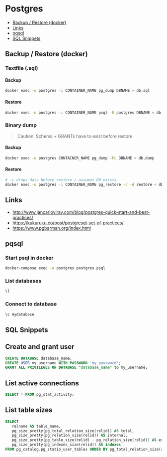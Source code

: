 
# Postgres

- [Backup / Restore (docker)](#backup-restore-docker)
- [Links](#links)
- [pqsql](#pqsql)
- [SQL Snippets](#sql-snippets)

## Backup / Restore (docker)

### Textfile (.sql)

#### Backup

```bash
docker exec -u postgres -i CONTAINER_NAME pg_dump DBNAME > db.sql
```

#### Restore

```bash
docker exec -u postgres -i CONTAINER_NAME psql -U postgres DBNAME < db.sql
```

### Binary dump

> Caution: Schema + GRANTs have to exist before restore

#### Backup

```bash
docker exec -u postgres CONTAINER_NAME pg_dump -Fc DBNAME > db.dump
```

#### Restore

```bash
# -c drops data before restore / assumes DB exists
docker exec -u postgres -i CONTAINER_NAME pg_restore -c -d restore < db.dump
```


## Links

- http://www.jancarloviray.com/blog/postgres-quick-start-and-best-practices/
- https://kukuruku.co/post/postgresql-set-of-practices/
- https://www.pgbarman.org/index.html

## pqsql

### Start psql in docker

```bash
docker-compose exec -u postgres postgres psql
```

### List databases

```bash
\l
```

### Connect to database

```bash
\c mydatabase
```

## SQL Snippets

## Create and grant user

```sql
CREATE DATABASE database_name;
CREATE USER my_username WITH PASSWORD 'my_password';
GRANT ALL PRIVILEGES ON DATABASE "database_name" to my_username;
```

## List active connections

```sql
SELECT * FROM pg_stat_activity;
```

## List table sizes

```sql
SELECT
   relname AS table_name,
   pg_size_pretty(pg_total_relation_size(relid)) AS total,
   pg_size_pretty(pg_relation_size(relid)) AS internal,
   pg_size_pretty(pg_table_size(relid) - pg_relation_size(relid)) AS external,
   pg_size_pretty(pg_indexes_size(relid)) AS indexes
FROM pg_catalog.pg_statio_user_tables ORDER BY pg_total_relation_size(relid) DESC
```
